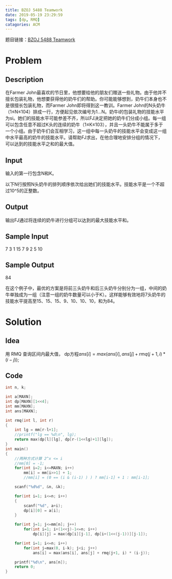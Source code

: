 ```yaml
---
title: BZOJ 5488 Teamwork
date: 2019-05-19 23:29:59
tags: [dp, RMQ]
catagories: ACM
---
```


题目链接：[BZOJ 5488 Teamwork](https://www.lydsy.com/JudgeOnline/problem.php?id=5488)

# Problem

## Description

在Farmer John最喜欢的节日里，他想要给他的朋友们赠送一些礼物。由于他并不擅长包装礼物，他想要获得他的奶牛们的帮助。你可能能够想到，奶牛们本身也不是很擅长包装礼物，而Farmer John即将得到这一教训。Farmer John的N头奶牛（1≤N≤104）排成一行，方便起见依次编号为1…N。奶牛i的包装礼物的技能水平为si。她们的技能水平可能参差不齐，所以FJ决定把她的奶牛们分成小组。每一组可以包含任意不超过K头的连续的奶牛（1≤K≤103），并且一头奶牛不能属于多于一个小组。由于奶牛们会互相学习，这一组中每一头奶牛的技能水平会变成这一组中水平最高的奶牛的技能水平。请帮助FJ求出，在他合理地安排分组的情况下，可以达到的技能水平之和的最大值。<!--more-->

## Input

输入的第一行包含N和K。

以下N行按照N头奶牛的排列顺序依次给出她们的技能水平。技能水平是一个不超过10^5的正整数。

## Output

输出FJ通过将连续的奶牛进行分组可以达到的最大技能水平和。

## Sample Input

7 3
 1
 15
 7
 9
 2
 5
 10

## Sample Output

84

在这个例子中，最优的方案是将前三头奶牛和后三头奶牛分别分为一组，中间的奶牛单独成为一组（注意一组的奶牛数量可以小于K）。这样能够有效地将7头奶牛的技能水平提高至15、15、15、9、10、10、10，和为84。 

# Solution

## Idea

用 RMQ 查询区间内最大值， dp方程$ans[i] = max(ans[i], ans[j] + rmq(j+1, i) * (i-j));$

## Code

```C++
int n, k;

int a[MAXN];
int dp[MAXN][1<<4];
int mm[MAXN];
int ans[MAXN];

int rmq(int l, int r)
{
    int lg = mm[r-l+1];
    //printf("lg == %d\n", lg);
    return max(dp[l][lg], dp[r-(1<<lg)+1][lg]);
}
int main()
{
    //两种方式计算 2^x <= i
    //mm[0] = -1;
    for(int i=2; i<=MAXN; i++)
        mm[i] = mm[i>>1] + 1;
        //mm[i] = (0 == (i & (i-1) ) ) ? mm[i-1] + 1 : mm[i-1];

    scanf("%d%d", &n, &k);

    for(int i=1; i<=n; i++)
    {
        scanf("%d", a+i);
        dp[i][0] = a[i];
    }

    for(int j=1; j<=mm[n]; j++)
        for(int i=1; i+(1<<j)-1<=n; i++)
            dp[i][j] = max(dp[i][j-1], dp[i+(1<<(j-1))][j-1]);

    for(int i=1; i<=n; i++)
        for(int j=max(0, i-k); j<i; j++)
            ans[i] = max(ans[i], ans[j] + rmq(j+1, i) * (i-j));

    printf("%d\n", ans[n]);
    return 0;
}
```

